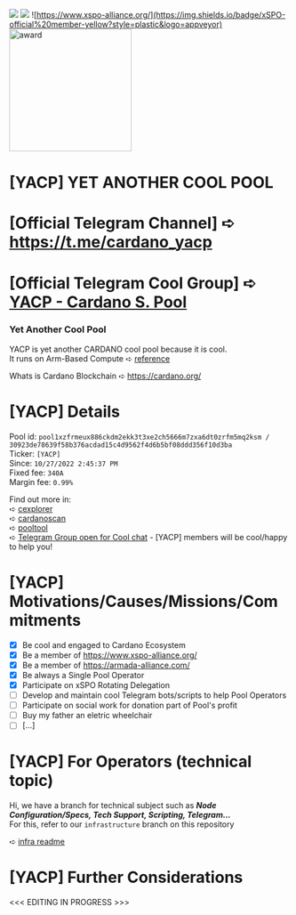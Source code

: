 ![](https://img.shields.io/endpoint?url=https://rodolfotiago.npkn.net/relay-status?style=plastic&logo=appveyor) ![](https://img.shields.io/badge/SINGLE-pool%20operator-yellowgreen?style=plastic&logo=appveyor) ![https://www.xspo-alliance.org/](https://img.shields.io/badge/xSPO-official%20member-yellow?style=plastic&logo=appveyor)  
<img src="https://js.cexplorer.io/img/award/a043982e305ece1af5cfa2bb429359.png" alt="award" width="220">

# [YACP] YET ANOTHER COOL POOL
# [Official Telegram Channel] ➪ https://t.me/cardano_yacp
# [Official Telegram Cool Group] ➪ [YACP - Cardano S. Pool](https://t.me/+N_cprPzi9qIwMmYx)

### Yet Another Cool Pool

YACP is yet another CARDANO cool pool because it is cool.  
It runs on Arm-Based Compute ➪ [reference](https://docs.oracle.com/en-us/iaas/Content/Compute/References/arm.htm)

Whats is Cardano Blockchain ➪ https://cardano.org/

# [YACP] Details
Pool id: `pool1xzfrmeux886ckdm2ekk3t3xe2ch5666m7zxa6dt0zrfm5mq2ksm / 30923de78639f58b376acdad15c4d9562f4d6b5bf08ddd356f10d3ba`  
Ticker: `[YACP]`  
Since: `10/27/2022 2:45:37 PM`   
Fixed fee: `340A`  
Margin fee: `0.99%`

Find out more in:  
➪ [cexplorer](https://cexplorer.io/pool/pool1xzfrmeux886ckdm2ekk3t3xe2ch5666m7zxa6dt0zrfm5mq2ksm)  
➪ [cardanoscan](https://cardanoscan.io/pool/30923de78639f58b376acdad15c4d9562f4d6b5bf08ddd356f10d3ba)  
➪ [pooltool](https://pooltool.io/pool/30923de78639f58b376acdad15c4d9562f4d6b5bf08ddd356f10d3ba/)  
➪ [Telegram Group open for Cool chat](https://t.me/+N_cprPzi9qIwMmYx) - [YACP] members will be cool/happy to help you!

# [YACP] Motivations/Causes/Missions/Commitments
- [x] Be cool and engaged to Cardano Ecosystem  
- [x] Be a member of https://www.xspo-alliance.org/  
- [x] Be a member of https://armada-alliance.com/  
- [x] Be always a Single Pool Operator  
- [x] Participate on xSPO Rotating Delegation  
- [ ] Develop and maintain cool Telegram bots/scripts to help Pool Operators  
- [ ] Participate on social work for donation part of Pool's profit  
- [ ] Buy my father an eletric wheelchair  
- [ ] [...]  

# [YACP] For Operators (technical topic)
Hi, we have a branch for technical subject such as ***Node Configuration/Specs, Tech Support, Scripting, Telegram...***  
For this, refer to our `infrastructure` branch on this repository  

➪ [infra readme](https://github.com/dodopontocom/yacp/tree/infrastructure#readme)

# [YACP] Further Considerations

<<< EDITING IN PROGRESS >>>
